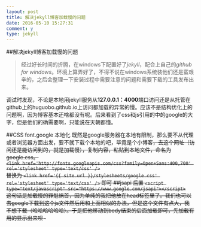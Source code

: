 ```yaml
---
layout: post
title: 解决jekyll博客加载慢的问题
date: 2016-05-10 15:27:31
comment: y
type: jekyll
---
```

##解决jekyll博客加载慢的问题
>经过好长时间的折腾，在windows下配置好了*jekyll*，配合上自己的*github for windows*。环境上算弄好了，不得不说在windows系统装他们还是蛮艰辛的，之后会整理一下安装过程中需要注意的问题和需要下载的工具发布出来。





调试时发现，不论是本地用jekyll服务从**127.0.0.1：4000**端口访问还是从托管在github上的huguobo.github.io上访问都加载的异常的慢。应该不是结构优化上的问题啊，因为博客基本还啥都没有呢。后来看到了css和js引用的中的google的大字，但是他们的确需要啊，只能说在天朝都懂。

##CSS font.google 本地化
既然是google服务器在本地有限制，那么要不从代理或者浏览器方面出发，要不就下载个本地的吧，毕竟是个小博客~~，去这个网址（访问还是能访问到的，就是加载慢），复制内容，粘贴到本地文件，命名为google.css。<br>
 `<link href='http://fonts.googleapis.com/css?family=Open+Sans:400,700' rel='stylesheet' type='text/css' />`<br/>
替换为
 `<link href='{{ site.url }}/stylesheets/google.css' rel='stylesheet' type='text/css' />`
即可
##jsapi 后置
`<script type="text/javascript" src="https://www.google.com/jsapi"></script>`<br/>
这句话是加载慢的罪魁祸首，因为单纯的我把他放在head标签里了。我们也可以去google下载到这个js文件然后用和上面相似的办法，但是这个文件有点大，我不想下载（哈哈哈哈哈哈）。于是把他移动到body结束的后面加载即可，先加载有用的显示出来呗~~~





